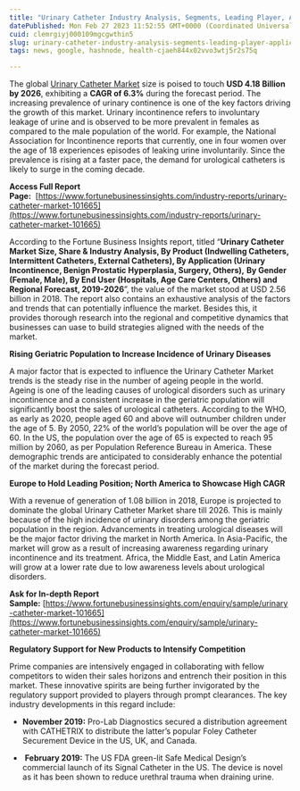 ```yaml
---
title: "Urinary Catheter Industry Analysis, Segments, Leading Player, Application & Forecast to 2026"
datePublished: Mon Feb 27 2023 11:52:55 GMT+0000 (Coordinated Universal Time)
cuid: clemrgiyj000109mgcgwthin5
slug: urinary-catheter-industry-analysis-segments-leading-player-application-forecast-to-2026
tags: news, google, hashnode, health-cjaeh844x02vvo3wtj5r2s75q

---
```


The global [Urinary Catheter Market](https://www.fortunebusinessinsights.com/industry-reports/urinary-catheter-market-101665) size is poised to touch **USD 4.18 Billion by 2026**, exhibiting a **CAGR of 6.3%** during the forecast period. The increasing prevalence of urinary continence is one of the key factors driving the growth of this market. Urinary incontinence refers to involuntary leakage of urine and is observed to be more prevalent in females as compared to the male population of the world. For example, the National Association for Incontinence reports that currently, one in four women over the age of 18 experiences episodes of leaking urine involuntarily. Since the prevalence is rising at a faster pace, the demand for urological catheters is likely to surge in the coming decade.

**Access Full Report Page:**  [https://www.fortunebusinessinsights.com/industry-reports/urinary-catheter-market-101665](https://www.fortunebusinessinsights.com/industry-reports/urinary-catheter-market-101665)

According to the Fortune Business Insights report, titled “**Urinary Catheter Market Size, Share & Industry Analysis, By Product (Indwelling Catheters, Intermittent Catheters, External Catheters), By Application (Urinary Incontinence, Benign Prostatic Hyperplasia, Surgery, Others),** **By Gender (Female, Male), By End User (Hospitals, Age Care Centers, Others) and Regional Forecast, 2019-2026**”, the value of the market stood at USD 2.56 billion in 2018. The report also contains an exhaustive analysis of the factors and trends that can potentially influence the market. Besides this, it provides thorough research into the regional and competitive dynamics that businesses can uase to build strategies aligned with the needs of the market.

**Rising Geriatric Population to Increase Incidence of Urinary Diseases**

A major factor that is expected to influence the Urinary Catheter Market trends is the steady rise in the number of ageing people in the world. Ageing is one of the leading causes of urological disorders such as urinary incontinence and a consistent increase in the geriatric population will significantly boost the sales of urological catheters. According to the WHO, as early as 2020, people aged 60 and above will outnumber children under the age of 5. By 2050, 22% of the world’s population will be over the age of 60. In the US, the population over the age of 65 is expected to reach 95 million by 2060, as per Population Reference Bureau in America. These demographic trends are anticipated to considerably enhance the potential of the market during the forecast period.

**Europe to Hold Leading Position; North America to Showcase High CAGR**

With a revenue of generation of 1.08 billion in 2018, Europe is projected to dominate the global Urinary Catheter Market share till 2026. This is mainly because of the high incidence of urinary disorders among the geriatric population in the region. Advancements in treating urological diseases will be the major factor driving the market in North America. In Asia-Pacific, the market will grow as a result of increasing awareness regarding urinary incontinence and its treatment. Africa, the Middle East, and Latin America will grow at a lower rate due to low awareness levels about urological disorders.

**Ask for In-depth Report Sample:** [https://www.fortunebusinessinsights.com/enquiry/sample/urinary-catheter-market-101665](https://www.fortunebusinessinsights.com/enquiry/sample/urinary-catheter-market-101665)

**Regulatory Support for New Products to Intensify Competition**

Prime companies are intensively engaged in collaborating with fellow competitors to widen their sales horizons and entrench their position in this market. These innovative spirits are being further invigorated by the regulatory support provided to players through prompt clearances. The key industry developments in this regard include:

* **November 2019:** Pro-Lab Diagnostics secured a distribution agreement with CATHETRIX to distribute the latter’s popular Foley Catheter Securement Device in the US, UK, and Canada.
    
*  **February 2019:** The US FDA green-lit Safe Medical Design’s commercial launch of its Signal Catheter in the US. The device is novel as it has been shown to reduce urethral trauma when draining urine. ​​​​​​​